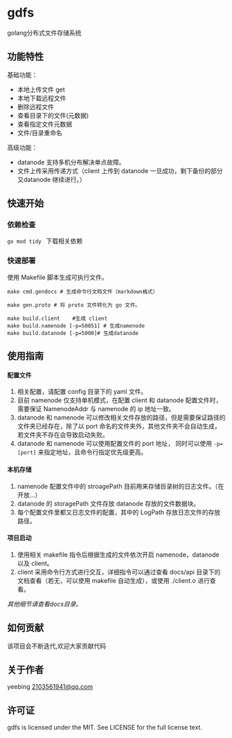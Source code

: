 # gdfs
golang分布式文件存储系统

## 功能特性
基础功能：
- 本地上传文件 get 
- 本地下载远程文件
- 删除远程文件
- 查看目录下的文件(元数据)
- 查看指定文件元数据
- 文件/目录重命名

高级功能：

- datanode 支持多机分布解决单点故障。
- 文件上传采用传递方式（client 上传到 datanode 一旦成功，剩下备份的部分又datanode 继续进行。）

## 快速开始

### 依赖检查

`go mod tidy ` 下载相关依赖

### 快速部署

使用 Makefile 脚本生成可执行文件。

``` shell
make cmd.gendocs # 生成命令行文档文件（markdown格式）

make gen.proto # 将 proto 文件转化为 go 文件。

make build.client    #生成 client
make build.namenode [-p=50051] # 生成namenode
make build.datanode [-p=5000]# 生成datanode
```
## 使用指南

#### 配置文件

1. 相关配置，请配置 config 目录下的 yaml 文件。
2. 目前 namenode 仅支持单机模式，在配置 client 和 datanode 配置文件时，需要保证 NamenodeAddr 与 namenode 的 ip 地址一致。
3. datanode 和 namenode 可以修改相关文件存放的路径，但是需要保证路径的文件夹已经存在，除了以 port 命名的文件夹外，其他文件夹不会自动生成，若文件夹不存在会导致启动失败。
4. datanode 和 namenode 可以使用配置文件的 port 地址， 同时可以使用 `-p=[port]` 来指定地址，且命令行指定优先级更高。

#### 本机存储

1. namenode 配置文件中的 stroagePath 目前用来存储目录树的日志文件。（在开放...）
2. datanode 的 storagePath 文件存放 datanode 存放的文件数据块。
3. 每个配置文件里都又日志文件的配置，其中的 LogPath 存放日志文件的存放路径。
#### 项目启动

1. 使用相关 makefile 指令后根据生成的文件依次开启 namenode，datanode 以及 client。
2. client 采用命令行方式进行交互，详细指令可以通过查看 docs/api 目录下的文档查看（若无，可以使用 makefile 自动生成），或使用 ./client.o 进行查看。

*其他细节请查看docs目录。*

## 如何贡献
该项目会不断迭代,欢迎大家贡献代码
## 关于作者
yeebing 2103561941@qq.com
## 许可证
gdfs is licensed under the MIT. See LICENSE for the full license text.